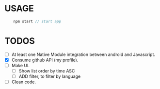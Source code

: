 # USAGE

```javascript
    npm start // start app
```

# TODOS

- [ ] At least one Native Module integration between android and Javascript.
- [x] Consume github API (my profile).
- [ ] Make UI.
  - [ ] Show list order by time ASC
  - [ ] ADD filter, to filter by language
- [ ] Clean code.

